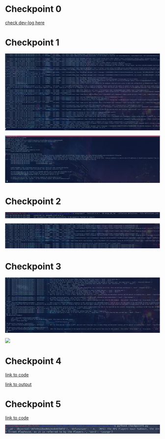 # Checkpoint 0

[check dev-log here](https://github.com/weeb-poly/miso/wiki/Weekly_Log)

# Checkpoint 1

![](../../resources/lab09part1a.png)

![](../../resources/lab09part1b.png)

# Checkpoint 2

![](../../resources/lab09part2a.png)

![](../../resources/lab09part2c.png)

# Checkpoint 3

![](../../resources/lab09part3a.png)

![](../../resources/lab09part3b.png)

# Checkpoint 4

[link to code](checkpoint4.py)

[link to output](output.txt)

# Checkpoint 5

[link to code](checkpoint5.py)

![](../../resources/lab09part5.png)
